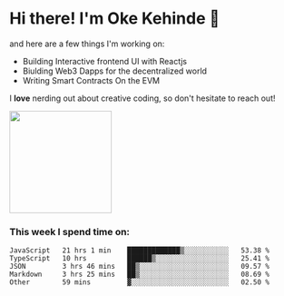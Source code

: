# Hi there! I'm Oke Kehinde :cowboy_hat_face:

and here are a few things I'm working on:

- Building Interactive frontend UI with Reactjs
- Biulding Web3 Dapps for the decentralized world
- Writing Smart Contracts On the EVM

I **love** nerding out about creative coding, so don't hesitate to reach out!


<img height="180em" src="https://github-readme-stats.vercel.app/api?username=okeken&show_icons=true&hide_border=true&&count_private=true&include_all_commits=true" />

### This week I spend time on:

<!--START_SECTION:waka-->

```text
JavaScript   21 hrs 1 min    █████████████▒░░░░░░░░░░░   53.38 %
TypeScript   10 hrs          ██████▒░░░░░░░░░░░░░░░░░░   25.41 %
JSON         3 hrs 46 mins   ██▒░░░░░░░░░░░░░░░░░░░░░░   09.57 %
Markdown     3 hrs 25 mins   ██▒░░░░░░░░░░░░░░░░░░░░░░   08.69 %
Other        59 mins         ▓░░░░░░░░░░░░░░░░░░░░░░░░   02.50 %
```

<!--END_SECTION:waka-->
